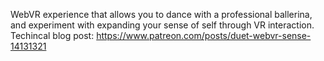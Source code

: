WebVR experience that allows you to dance with a professional ballerina, and experiment with expanding your sense of self through VR interaction. Techincal blog post: https://www.patreon.com/posts/duet-webvr-sense-14131321
